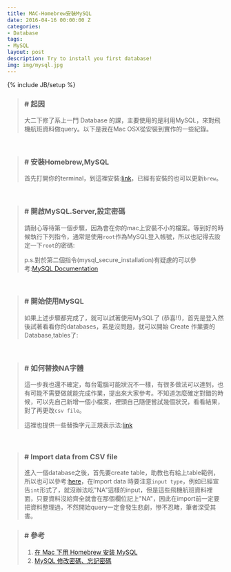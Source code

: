 ```yaml
---
title: MAC-Homebrew安裝MySQL
date: 2016-04-16 00:00:00 Z
categories:
- Database
tags:
- MySQL
layout: post
description: Try to install you first database!
img: img/mysql.jpg
---
```


{% include JB/setup %}
>### # 起因
>大二下修了系上一門 Database 的課，主要使用的是利用MySQL，來對飛機航班資料做query。以下是我在Mac OSX從安裝到實作的一些紀錄。
>
>
>

<br>

>### # 安裝Homebrew,MySQL
>首先打開你的terminal，到這裡安裝:[link](http://brew.sh/ "Title")，已經有安裝的也可以更新```brew```。
> 
><script src="https://gist.github.com/lichin-lin/9e8306ced5c41a9268b0d2b9e2d65167.js"></script>


<br>

>### # 開啟MySQL.Server,設定密碼
>請耐心等待第一個步驟，因為會在你的mac上安裝不小的檔案。等到好的時候執行下列指令，通常是使用```root```作為MySQL登入帳號，所以也記得去設定一下```root```的密碼:
>
><script src="https://gist.github.com/lichin-lin/133b52ee2b5bc0a344a322ce3d5f7f44.js"></script>
>p.s.對於第二個指令(mysql_secure_installation)有疑慮的可以參考:[MySQL Documentation](https://dev.mysql.com/doc/refman/5.7/en/mysql-secure-installation.html "Title")

<br>

>### # 開始使用MySQL
>
>如果上述步驟都完成了，就可以試著使用MySQL了 (恭喜!!)，首先是登入然後試著看看你的databases，若是沒問題，就可以開始 Create 作業要的 Database,tables了:
>
><script src="https://gist.github.com/lichin-lin/73e6bb01b19a5f23d74d0bc73d1d0275.js"></script>
>

<br>

>### # 如何替換NA字體
>
>這一步我也還不確定，每台電腦可能狀況不一樣，有很多做法可以達到，也有可能不需要做就能完成作業，提出來大家參考。不知道怎麼確定對錯的時候，可以先自己新增一個小檔案，裡頭自己隨便嘗試幾個狀況，看看結果，對了再更改```csv file```。
>
><script src="https://gist.github.com/lichin-lin/cdff63dc646ae8f357e5025e419bdb63.js"></script>
>這裡也提供一些替換字元正規表示法:[link](http://cpc.richliu.com/Day3/4.grep%20and%20regular%20expression.pdf "Title")

<br>

>### # Import data from CSV file
>
>進入一個database之後，首先要create table，助教也有給上table範例，所以也可以參考:[here](http://stat-computing.org/dataexpo/2009/sqlite.html "Title")，在Import data 時要注意```input type```，例如已經宣告```int```形式了，就沒辦法吃"NA"這樣的input，但是這些飛機航班資料裡面，只要資料沒給齊全就會在那個欄位記上"NA"，因此在import前一定要把資料整理過，不然開始query一定會發生悲劇，慘不忍睹，筆者深受其害。
>
><script src="https://gist.github.com/lichin-lin/155fcdb661d5b7b99badb89ca75631aa.js"></script>


>### # 參考
>1.    [在 Mac 下用 Homebrew 安装 MySQL](http://blog.neten.de/posts/2014/01/27/install-mysql-using-homebrew/ "Title")
>2.    [MySQL 修改密碼、忘記密碼](http://emn178.pixnet.net/blog/post/87659567-mysql修改密碼與忘記密碼重設 "Title")
